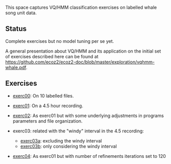 This space captures VQ/HMM classification exercises
on labelled whale song unit data.

## Status

Complete exercises but no model tuning per se yet.

A general presentation about VQ/HMM and its application on the
initial set of exercises described here can be found at
https://github.com/ecoz2/ecoz2-doc/blob/master/exploration/vqhmm-whale.pdf.

## Exercises

- [exerc00](exerc00): On 10 labelled files.

- [exerc01](exerc01): On a 4.5 hour recording.

- [exerc02](exerc02): As exerc01 but with some underlying adjustments in
  programs parameters and file organization.

- exerc03: related with the "windy" interval in the 4.5 recording:
    - [exerc03a](exerc03a): excluding the windy interval
    - [exerc03b](exerc03b): only considering the windy interval

- [exerc04](exerc04): As exerc01 but with number of refinements iterations
  set to 120

